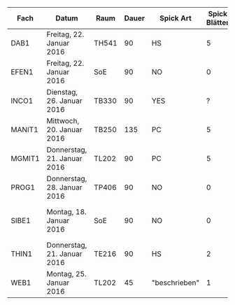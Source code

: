 Fach    | Datum                       | Raum  | Dauer | Spick Art     | Spick Blätter | Spick Seiten  | Hilfsmittel
---     | ---                         | ---   | ---   | ---           | ---           | ---           | ---
DAB1    | Freitag, 22. Januar 2016    | TH541 | 90    | HS            | 5             | 10            | Keine
EFEN1   | Freitag, 22. Januar 2016    | SoE   | 90    | NO            | 0             | 0             | Keine
INCO1   | Dienstag, 26. Januar 2016   | TB330 | 90    | YES           | ?             | ?             | Unterlagen, keine el. Hilfsmittel/Bücher ausser TR
MANIT1  | Mittwoch, 20. Januar 2016   | TB250 | 135   | PC            | 5             | 10            | TR, Formelsammlung
MGMIT1  | Donnerstag, 21. Januar 2016 | TL202 | 90    | PC            | 5             | 10            | TR
PROG1   | Donnerstag, 28. Januar 2016 | TP406 | 90    | NO            | 0             | 0             | Keine
SIBE1   | Montag, 18. Januar 2016     | SoE   | 90    | NO            | 0             | 0             | PC, Memory Stick, Gedruckte Unterrichtsmaterialien, Wörter-/Lehrbücher
THIN1   | Donnerstag, 21. Januar 2016 | TE216 | 90    | HS            | 2             | 4             | Keine
WEB1    | Montag, 25. Januar 2016     | TL202 | 45    | "beschrieben" | 1             | 2             | Keine
